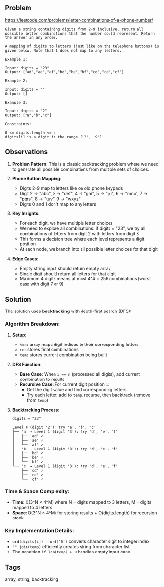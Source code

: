 ## Problem

https://leetcode.com/problems/letter-combinations-of-a-phone-number/

```
Given a string containing digits from 2-9 inclusive, return all possible letter combinations that the number could represent. Return the answer in any order.

A mapping of digits to letters (just like on the telephone buttons) is given below. Note that 1 does not map to any letters.

Example 1:

Input: digits = "23"
Output: ["ad","ae","af","bd","be","bf","cd","ce","cf"]

Example 2:

Input: digits = ""
Output: []

Example 3:

Input: digits = "2"
Output: ["a","b","c"]

Constraints:

0 <= digits.length <= 4
digits[i] is a digit in the range ['2', '9'].
```

## Observations

1. **Problem Pattern**: This is a classic backtracking problem where we need to generate all possible combinations from multiple sets of choices.

2. **Phone Button Mapping**: 
   - Digits 2-9 map to letters like on old phone keypads
   - Digit 2 → "abc", 3 → "def", 4 → "ghi", 5 → "jkl", 6 → "mno", 7 → "pqrs", 8 → "tuv", 9 → "wxyz"
   - Digits 0 and 1 don't map to any letters

3. **Key Insights**:
   - For each digit, we have multiple letter choices
   - We need to explore all combinations: if digits = "23", we try all combinations of letters from digit 2 with letters from digit 3
   - This forms a decision tree where each level represents a digit position
   - At each node, we branch into all possible letter choices for that digit

4. **Edge Cases**:
   - Empty string input should return empty array
   - Single digit should return all letters for that digit
   - Maximum 4 digits means at most 4^4 = 256 combinations (worst case with digit 7 or 9)

## Solution

The solution uses **backtracking** with depth-first search (DFS):

### Algorithm Breakdown:

1. **Setup**:
   - `text` array maps digit indices to their corresponding letters
   - `res` stores final combinations
   - `temp` stores current combination being built

2. **DFS Function**:
   - **Base Case**: When `i == n` (processed all digits), add current combination to results
   - **Recursive Case**: For current digit position `i`:
     - Get the digit value and find corresponding letters
     - Try each letter: add to `temp`, recurse, then backtrack (remove from `temp`)

3. **Backtracking Process**:
   ```
   digits = "23"
   
   Level 0 (digit '2'): try 'a', 'b', 'c'
   ├── 'a' → Level 1 (digit '3'): try 'd', 'e', 'f'
   │   ├── 'ad' ✓
   │   ├── 'ae' ✓  
   │   └── 'af' ✓
   ├── 'b' → Level 1 (digit '3'): try 'd', 'e', 'f'
   │   ├── 'bd' ✓
   │   ├── 'be' ✓
   │   └── 'bf' ✓
   └── 'c' → Level 1 (digit '3'): try 'd', 'e', 'f'
       ├── 'cd' ✓
       ├── 'ce' ✓
       └── 'cf' ✓
   ```

### Time & Space Complexity:
- **Time**: O(3^N × 4^M) where N = digits mapped to 3 letters, M = digits mapped to 4 letters
- **Space**: O(3^N × 4^M) for storing results + O(digits.length) for recursion stack

### Key Implementation Details:
- `ord(digits[i]) - ord('0')` converts character digit to integer index
- `"".join(temp)` efficiently creates string from character list
- The condition `if len(temp) > 0` handles empty input case

## Tags

array, string, backtracking